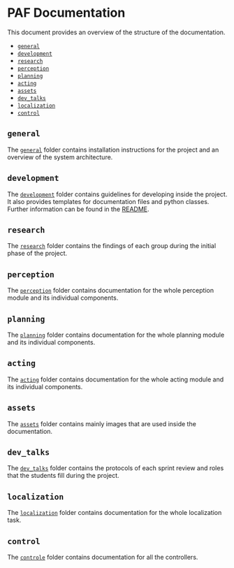# PAF Documentation

This document provides an overview of the structure of the documentation.

- [`general`](#general)
- [`development`](#development)
- [`research`](#research)
- [`perception`](#perception)
- [`planning`](#planning)
- [`acting`](#acting)
- [`assets`](#assets)
- [`dev_talks`](#dev_talks)
- [`localization`](#localization)
- [`control`](#control)

## `general`

The [`general`](./general/) folder contains installation instructions for the project and an overview of the system architecture.

## `development`

The [`development`](./development/) folder contains guidelines for developing inside the project. It also provides templates for documentation files and python classes. Further information can be found in the [README](development/README.md).

## `research`

The [`research`](./research/) folder contains the findings of each group during the initial phase of the project.

## `perception`

The [`perception`](./perception/) folder contains documentation for the whole perception module and its individual components.

## `planning`

The [`planning`](./planning/) folder contains documentation for the whole planning module and its individual components.

## `acting`

The [`acting`](./acting/) folder contains documentation for the whole acting module and its individual components.

## `assets`

The [`assets`](./assets/) folder contains mainly images that are used inside the documentation.

## `dev_talks`

The [`dev_talks`](./dev_talks/README.md) folder contains the protocols of each sprint review and roles that the students fill during the project.

## `localization`

The [`localization`](./localization/) folder contains documentation for the whole localization task.

## `control`

The [`controle`](./control/) folder contains documentation for all the controllers.
